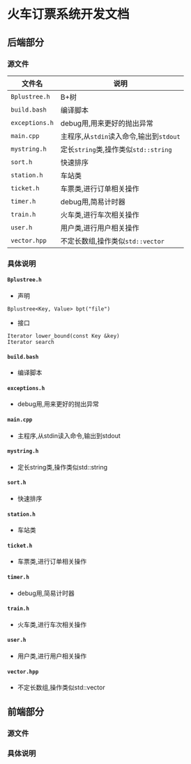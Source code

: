 # 火车订票系统开发文档

## 后端部分

### 源文件

| 文件名 | 说明 |
| ------- | ----- |
| `Bplustree.h` | B+树 |
| `build.bash` | 编译脚本 |
| `exceptions.h` | debug用,用来更好的抛出异常
| `main.cpp` | 主程序,从`stdin`读入命令,输出到`stdout`
| `mystring.h` | 定长`string`类,操作类似`std::string`
| `sort.h` | 快速排序
| `station.h` | 车站类
| `ticket.h` | 车票类,进行订单相关操作
| `timer.h` | debug用,简易计时器
| `train.h` | 火车类,进行车次相关操作
| `user.h` | 用户类,进行用户相关操作
| `vector.hpp` | 不定长数组,操作类似`std::vector`

### 具体说明

####  `Bplustree.h` 
- 声明
```
Bplustree<Key, Value> bpt("file")
```
- 接口
```
Iterator lower_bound(const Key &key)
Iterator search
```

#### `build.bash` 
- 编译脚本 

#### `exceptions.h` 
- debug用,用来更好的抛出异常

#### `main.cpp` 
-  主程序,从stdin读入命令,输出到stdout

#### `mystring.h` 
-  定长string类,操作类似std::string

#### `sort.h` 
-  快速排序

#### `station.h` 
-  车站类

#### `ticket.h` 
-  车票类,进行订单相关操作

#### `timer.h` 
-  debug用,简易计时器

#### `train.h` 
-  火车类,进行车次相关操作

#### `user.h` 
-  用户类,进行用户相关操作

#### `vector.hpp` 
-  不定长数组,操作类似std::vector

## 前端部分

### 源文件

### 具体说明
